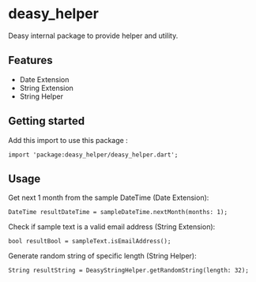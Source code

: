 # deasy_helper

Deasy internal package to provide helper and utility.

## Features

- Date Extension
- String Extension
- String Helper

## Getting started

Add this import to use this package :
```
import 'package:deasy_helper/deasy_helper.dart';
```

## Usage

Get next 1 month from the sample DateTime (Date Extension):

```
DateTime resultDateTime = sampleDateTime.nextMonth(months: 1);
```

Check if sample text is a valid email address (String Extension):

```
bool resultBool = sampleText.isEmailAddress();
```

Generate random string of specific length (String Helper):

```
String resultString = DeasyStringHelper.getRandomString(length: 32);
```